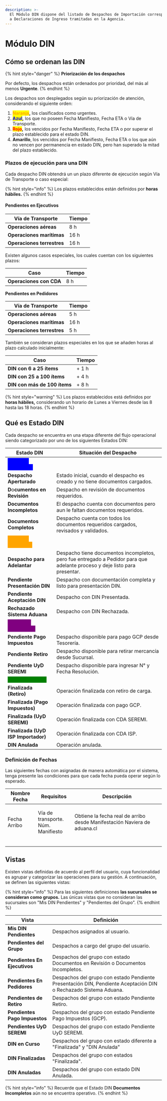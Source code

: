 ```yaml
---
description: >-
  El Módulo DIN dispone del listado de Despachos de Importación correspondientes
  a Declaraciones de Ingreso tramitadas en la Agencia.
---
```


# Módulo DIN

## Cómo se ordenan las DIN&#x20;

{% hint style="danger" %}
**Priorización de los despachos**

Por defecto, los despachos están ordenados por prioridad, del más al menos **Urgente**.
{% endhint %}

Los despachos son desplegados según su priorización de atención, considerando el siguiente orden:

1. <mark style="color:orange;">**Naranja**</mark>**,** los clasificados como urgentes.
2. <mark style="color:blue;">**Azul**</mark>**,** los que no poseen Fecha Manifiesto, Fecha ETA o Vía de Transporte.
3. <mark style="color:red;">**Rojo**</mark>**,** los vencidos por Fecha Manifiesto, Fecha ETA o por superar el plazo establecido para el estado DIN.
4. **Amarillo**, los vencidos por Fecha Manifiesto, Fecha ETA o los que aún no vencen por permanencia en estado DIN, pero han superado la mitad del plazo establecido.

### Plazos de ejecución para una DIN

Cada despacho DIN obtendrá un un plazo diferente de ejecución según Vía de Transporte o caso especial:

{% hint style="info" %}
Los plazos establecidos están definidos por **horas** **hábiles.**&#x20;
{% endhint %}

#### Pendientes en Ejecutivos

| Vía de Transporte          | Tiempo  |
| -------------------------- | ------- |
| **Operaciones aéreas**     | 8 h     |
| **Operaciones marítimas**  | 16 h    |
| **Operaciones terrestres** | 16 h    |

Existen algunos casos especiales, los cuales cuentan con los siguientes plazos:

| Caso                    | Tiempo |
| ----------------------- | ------ |
| **Operaciones con CDA** | 8 h    |

**Pendientes en Pedidores**

| Vía de Transporte          | Tiempo  |
| -------------------------- | ------- |
| **Operaciones aéreas**     | 5 h     |
| **Operaciones marítimas**  | 16 h    |
| **Operaciones terrestres** | 5 h     |

También se consideran plazos especiales en los que se añaden horas al plazo calculado inicialmente:&#x20;

| Caso                         | Tiempo |
| ---------------------------- | ------ |
| **DIN con 6 a 25 ítems**     | + 1 h  |
| **DIN con 25 a 100 ítems**   | + 4 h  |
| **DIN con más de 100 ítems** | + 8 h  |

{% hint style="warning" %}
Los plazos establecidos está definidos por **horas hábiles,** considerando un horario de Lunes a Viernes desde las 8 hasta las 18 horas.
{% endhint %}

## Qué es Estado DIN <a href="#estado-din" id="estado-din"></a>

Cada despacho se encuentra en una etapa diferente del flujo operacional siendo categorizado por uno de los siguientes Estados DIN:

| Estado DIN                                                                        | Situación del Despacho                                                                                                     |
| --------------------------------------------------------------------------------- | -------------------------------------------------------------------------------------------------------------------------- |
| <mark style="color:blue;background-color:blue;">**Etapa de Ejecutivos**</mark>    |                                                                                                                            |
|   **Despacho Aperturado**                                                         | Estado inicial, cuando el despacho es creado y no tiene documentos cargados.                                               |
|   **D**o**cumentos en Revisión**                                                  | Despacho en revisión de documentos requeridos.                                                                             |
|   **Documentos Incompletos**                                                      | El despacho cuenta con documentos pero aun le faltan documentos requeridos.                                                |
|   **Documentos Completos**                                                        | Despacho cuenta con todos los documentos requeridos cargados, revisados y validados.                                       |
| <mark style="color:orange;background-color:orange;">**Etapa de Pedidores**</mark> |                                                                                                                            |
|   **Despacho para Adelantar**                                                     | Despacho tiene documentos incompletos, pero fue entregado a Pedidor para que adelante proceso y deje listo para presentar. |
|   **Pendiente Presentación DIN**                                                  | Despacho con documentación completa y listo para presentación DIN.                                                         |
|   **Pendiente Aceptación DIN**                                                    | Despacho con DIN Presentada.                                                                                               |
|   **Rechazado Sistema Aduana**                                                    | Despacho con DIN Rechazada.                                                                                                |
| <mark style="color:purple;background-color:purple;">Etapas de Finalización</mark> |                                                                                                                            |
|   **Pendiente Pago Impuestos**                                                    | Despacho disponible para pago GCP desde Tesorería.                                                                         |
|   **Pendiente Retiro**                                                            | Despacho disponible para retirar mercancía desde Sucursal.                                                                 |
|   **Pendiente UyD SEREMI**                                                        | Despacho disponible para ingresar N° y Fecha Resolución.                                                                   |
| <mark style="color:green;background-color:green;">Etapas de Cierre</mark>         |                                                                                                                            |
|   **Finalizada (Retiro)**                                                         | Operación finalizada con retiro de carga.                                                                                  |
|   **Finalizada (Pago Impuestos)**                                                 | Operación finalizada con pago GCP.                                                                                         |
|   **Finalizada (UyD SEREMI)**                                                     | Operación finalizada con  CDA SEREMI.                                                                                      |
|   **Finalizada (UyD ISP Importador)**                                             | Operación finalizada con CDA ISP.                                                                                          |
|   **DIN Anulada**                                                                 | Operación anulada.                                                                                                         |

### Definición de Fechas

Las siguientes fechas con asignadas de manera automática por el sistema, tenga presente las condiciones para que cada fecha pueda operar según lo esperado.

| Nombre Fecha | Requisitos                                   | Descripción                                                              |
| ------------ | -------------------------------------------- | ------------------------------------------------------------------------ |
| Fecha Arribo | <p>Vía de transporte.<br>Núm. Manifiesto</p> | Obtiene la fecha real de arribo desde Manifestación Naviera de aduana.cl |
|              |                                              |                                                                          |
|              |                                              |                                                                          |
|              |                                              |                                                                          |

## Vistas

Existen vistas definidas de acuerdo al perfil del usuario, cuya funcionalidad es agrupar y categorizar las operaciones para su gestión. A continuación, se definen las siguientes vistas:

{% hint style="info" %}
Para las siguientes definiciones **las sucursales se consideran como grupos.** Las únicas vistas que no consideran las sucursales son "Mis DIN Pendientes" y "Pendientes del Grupo".
{% endhint %}

| Vista                         | Definición                                                                                                      |
| ----------------------------- | --------------------------------------------------------------------------------------------------------------- |
| **Mis DIN Pendientes**        | Despachos asignados al usuario.                                                                                 |
| **Pendientes del Grupo**      | Despachos a cargo del grupo del usuario.                                                                        |
| **Pendientes En Ejecutivos**  | Despachos del grupo con estado Documentos en Revisión o Documentos Incompletos.                                 |
| **Pendientes En Pedidores**   | Despachos del grupo con estado Pendiente Presentación DIN, Pendiente Aceptación DIN o Rechazado Sistema Aduana. |
| **Pendientes de Retiro**      | Despachos del grupo con estado Pendiente Retiro.                                                                |
| **Pendientes Pago Impuestos** | Despachos del grupo con estado Pendiente Pago Impuestos (GCP).                                                  |
| **Pendientes UyD SEREMI**     | Despachos del grupo con estado Pendiente UyD SEREMI.                                                            |
| **DIN en Curso**              | Despachos del grupo con estado diferente a "Finalizada" y "DIN Anulada"                                         |
| **DIN Finalizadas**           | Despachos del grupo con estados "Finalizada".                                                                   |
| **DIN Anuladas**              | Despachos del grupo con estado DIN Anulada.                                                                     |

{% hint style="info" %}
Recuerde que el Estado DIN **Documentos Incompletos** aún no se encuentra operativo.
{% endhint %}
